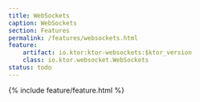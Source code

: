 ```yaml
---
title: WebSockets
caption: WebSockets
section: Features
permalink: /features/websockets.html
feature:
    artifact: io.ktor:ktor-websockets:$ktor_version
    class: io.ktor.websocket.WebSockets
status: todo
---
```


{% include feature/feature.html %}
